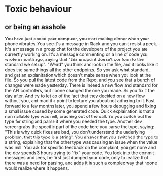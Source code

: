 # Toxic behaviour
## or being an asshole

You have just closed your computer, you start making dinner when your phone vibrates. You see it's a message in Slack and you can't resist a peek. It's a message in a group chat for the developers of the project you are currently working on. It's a message commenting on a line of code you wrote a month ago, saying that "this endpoint doesn't conform to the standard we set up". 
"Weird" you think and look in the file, and it looks like it does the same things all the other endpoints. So you ask what standard, and get an explanitation which doesn't make sense when you look at the file. So you pull the latest code from the Repo, and you see that a bunch of changes were made yesterday. There is indeed a new flow and standard for the API controllers, but noone changed the one you made.
So you fix it the day after. And try to let go of the fact that they decided on a new flow without you, and mad it a point to lecture you about not adhering to it. 
Fast forward to a few months later, you spend a few hours debugging and fixing a small issue caused by some generated code. Quick explaination is that a non nullable type was null, crashing out of the call. So you switch out the type for string and parse it where you needed the type. Another dev screengrabs the specific part of the code here you parse the type, saying: "This is why quick fixes are bad, you don't understand the underlying problem, that this type is a string". 
You answer that you switched the type to a string, explaining that the other type was causing an issue when the value was null. You ask for specific feedback on the complaint, you get none and the dev spends 3 hours trying to "fix" your code. You look into the commit messages and sees, he first just dumped your code, only to realize that there was a need for parsing, and adds it in such a complex way that noone would realize where it happens.